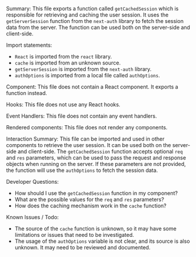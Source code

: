 Summary:
This file exports a function called `getCachedSession` which is responsible for retrieving and caching the user session. It uses the `getServerSession` function from the `next-auth` library to fetch the session data from the server. The function can be used both on the server-side and client-side.

Import statements:
- `React` is imported from the `react` library.
- `cache` is imported from an unknown source.
- `getServerSession` is imported from the `next-auth` library.
- `authOptions` is imported from a local file called `authOptions`.

Component:
This file does not contain a React component. It exports a function instead.

Hooks:
This file does not use any React hooks.

Event Handlers:
This file does not contain any event handlers.

Rendered components:
This file does not render any components.

Interaction Summary:
This file can be imported and used in other components to retrieve the user session. It can be used both on the server-side and client-side. The `getCachedSession` function accepts optional `req` and `res` parameters, which can be used to pass the request and response objects when running on the server. If these parameters are not provided, the function will use the `authOptions` to fetch the session data.

Developer Questions:
- How should I use the `getCachedSession` function in my component?
- What are the possible values for the `req` and `res` parameters?
- How does the caching mechanism work in the `cache` function?

Known Issues / Todo:
- The source of the `cache` function is unknown, so it may have some limitations or issues that need to be investigated.
- The usage of the `authOptions` variable is not clear, and its source is also unknown. It may need to be reviewed and documented.